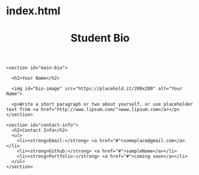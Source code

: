 # index.html
<!DOCTYPE html>
<html lang="en-us">

<head>
  <meta charset="UTF-8">
  <title>Relative Paths Assignment 1</title>

  <!-- Fill in the href to the CSS such that this HTML file can access the CSS. -->
  <!-- Don't move the HTML or CSS file. Use Relative Linking -->
  <link rel="stylesheet" type="text/css" href="????????????">
</head>

<body>
  <header>
    <h1>Student Bio</h1>
  </header>

  <div class="container">

    <section id="main-bio">

      <h2>Your Name</h2>

      <img id="bio-image" src="https://placehold.it/200x200" alt="Your Name">

      <p>Write a short paragraph or two about yourself, or use placeholder text from <a href="http://www.lipsum.com/">www.lipsum.com</a></p>
    </section>

    <section id="contact-info">
      <h2>Contact Info</h2>
      <ul>
        <li><strong>Email:</strong> <a href="#">someplace@gmail.com</a></li>
        <li><strong>Github:</strong> <a href="#">sampleName</a></li>
        <li><strong>Portfolio:</strong> <a href="#">coming soon</a></li>
      </ul>
    </section>
  </div>

</body>

</html>
